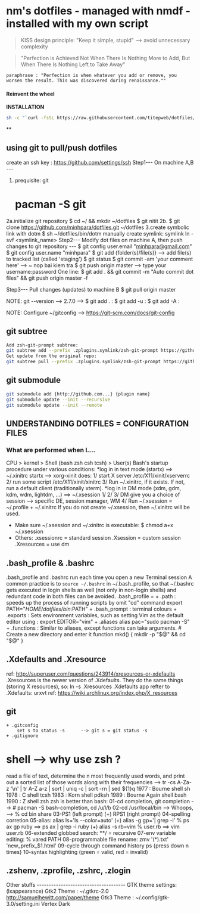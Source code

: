 # nm's dotfiles - managed with nmdf - installed with my own script

> KISS design principle: "Keep it simple, stupid" --> avoid unnecessary complexity

> "Perfection is Achieved Not When There Is Nothing More to Add, But When There Is Nothing Left to Take Away"

	paraphrase : "Perfection is when whatever you add or remove, you worsen the result. This was discovered during renaissance.""

#### Reinvent the wheel

**INSTALLATION**
```bash
sh -c "`curl -fsSL https://raw.githubusercontent.com/titepweb/dotfiles/master/bin/nmdf`"
```
**

## using git to pull/push dotfiles
create an ssh key : https://github.com/settings/ssh
Step1--- On machine A,B ---
1. prequisite: git
   # pacman -S git
2a.initialize git repository
   $ cd ~/ && mkdir ~/dotfiles
   $ git nitit
2b.
   $ git clone https://github.com/minhpara/dotfiles.git ~/dotfiles
3.create symbolic link with dotm
   $ sh ~/dotfiles/bin/dotm
   manually create symlink: symlink ln -svf <source> <symlink_name>
Step2--- Modify dot files on machine A, then push changes to git repository ---
   $ git config user.email "minhpara@gmail.com"
   $ git config user.name "minhpara"
   $ git add {folder(s)/file(s)} 			--> add file(s) to tracked list (called 'staging')
   $ git status
   $ git commit -am 'your comment here' 	--> ~ nop bai kiem tra
   $ git push origin master
	--> type your username:password
   One line:
   $ git add . && git commit -m "Auto commit dot files" && git push origin master -f

Step3--- Pull changes (updates) to machine B
   $ git pull origin master

NOTE: git --version --> 2.7.0 --> 
 $ git add .   :
 $ git add -u  : 
 $ git add -A  :

NOTE: Configure ~/gitconfig --> https://git-scm.com/docs/git-config

## git subtree
```sh
Add zsh-git-prompt subtree:
git subtree add --prefix .zplugins.symlink/zsh-git-prompt https://github.com/olivierverdier/zsh-git-prompt.git master --squash
Get update from the original repo:
git subtree pull --prefix .zplugins.symlink/zsh-git-prompt https://github.com/olivierverdier/zsh-git-prompt.git master --squash
```
## git submodule
```sh
git submodule add {http://github.com...} {plugin name}
git submodule update --init --recursive
git submodule update --init --remote
```
## UNDERSTANDING DOTFILES = CONFIGURATION FILES

### What are performed when I....
CPU > kernel > Shell (bash zsh csh tcsh) > User(s)
Bash's startup procedure under various conditions:
*log in in text mode (startx) ==> ~/.xinitrc
startx --> xorg-xinit does:
	1/ start X server 	/etc/X11/xinit/xserverrc
	2/ run some script 	/etc/X11/xinit/xinitrc
	3/ Run ~/.xinitrc, if it exists. If not, run a default client (traditionally xterm).
*log in in DM mode (xdm, gdm, kdm, wdm, lightdm, …) ==> ~/.xsession
	1/
	2/
	3/ DM give you a choice of session --> specific DE, session manager, WM
	4/ Run ~/.xsession = ~/.profile + ~/.xinitrc
	   If you do not create ~/.xsession, then ~/.xinitrc will be used.
* Make sure ~/.xsession and ~/.xinitrc is executable: $ chmod a+x ~/.xsession
* Others:
.xsessionrc	= standard session 
.Xsession	= custom session
.Xresources	= use dm


.bash_profile & .bashrc
-----------------------
.bash_profile and .bashrc run each time you open a new Terminal session
A common practice is to `source ~/.bashrc` in ~/.bash_profile, so that ~/.bashrc gets executed in login shells as well (not only in non-login shells) and redundant code in both files can be avoided.
.bash_profile = 
	+ .path		: speeds up the process of running scripts by omit "cd" command
		export PATH="$HOME/dotfiles/bin:$PATH"
	+ .bash_prompt	: terminal colours
	+ .exports	: Sets environment variables, such as setting Vim as the default editor using :
		export EDITOR="vim"
	+ .aliases
		alias pac="sudo pacman -S" 
	+ .functions	: Similar to aliases, except functions can take arguments.
		# Create a new directory and enter it
		function mkd() {
		    mkdir -p "$@" && cd "$@"
		}

.Xdefaults and .Xresource
-------------------------
ref: http://superuser.com/questions/243914/xresources-or-xdefaults
.Xresources is the newer version of .Xdefaults. They do the same things (storing X resources), so:
	ln -s .Xresources .Xdefaults
app refter to .Xdefaults: urxvt
ref: https://wiki.archlinux.org/index.php/X_resources

git
---
	+ .gitconfig
		set s to status -s		--> git s = git status -s
	+ .gitignore

shell --> why use zsh ?
=======================
read a file of text, determine the n most frequently used words, and print out a sorted list of those words along with their frequencies
	--> tr -cs A-Za-z '\n' | tr A-Z a-z | sort | uniq -c | sort -rn | sed ${1}q
	1977 : Bourne shell 		sh
	1978 : C shell 			tcsh 
	1983 : Korn shell 		pdksh
	1989 : Bourne Again shell 	bash 
	1990 : Z shell 			zsh
zsh is better than bash:
	01-cd completion, git completion 	--> # pacman -S bash-completion, cd /u/l/b
	02-cd /usr/local/bin	--> Whoops, --> % cd bin share
	03-PS1 (left prompt) (+) RPS1 (right prompt)
	04-spelling corretion
	05-alias: 
		alias ls='ls --color=auto'
	  (+)	alias -g gp='| grep -i' 	% ps ax gp ruby 	==> ps ax | grep -i ruby
	  (+)	alias -s rb=vim 		% user.rb 		==> vim user.rb
	06-extended globbed search: 		**/ 	= 	recursive	
	07-env variable editing: 			% vared PATH 
	08-programmable file rename:		zmv '(*).txt' 'new_prefix_$1.html'
	09-cycle through command history		ps {press down n times}
	10-syntax highlighting (green = valid, red = invalid)

.zshenv, .zprofile, .zshrc, .zlogin
-------------------------------------



Other stuffs -------------------------------------
GTK theme settings: (lxappearance)
Gtk2 Theme 	:	~/.gtkrc-2.0	http://samuelhewitt.com/paper/theme
Gtk3 Theme	:	~/.config/gtk-3.0/setting.ini
Vertex Dark
